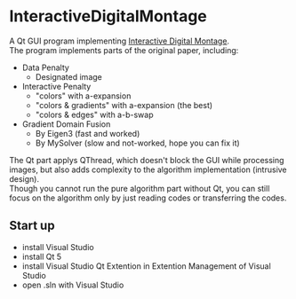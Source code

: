 # InteractiveDigitalMontage
A Qt GUI program implementing [Interactive Digital Montage](http://grail.cs.washington.edu/projects/photomontage/).<br>
The program implements parts of the original paper, including:
- Data Penalty
  - Designated image
- Interactive Penalty
  - "colors" with a-expansion
  - "colors & gradients" with a-expansion (the best)
  - "colors & edges"  with a-b-swap
- Gradient Domain Fusion
  - By Eigen3 (fast and worked)
  - By MySolver (slow and not-worked, hope you can fix it)
 
 The Qt part applys QThread, which doesn't block the GUI while processing images, but also adds complexity to the algorithm implementation (intrusive design).<br>
 Though you cannot run the pure algorithm part without Qt, you can still focus on the algorithm only by just reading codes or transferring the codes.

## Start up

* install Visual Studio
* install Qt 5
* install Visual Studio Qt Extention in Extention Management of Visual Studio
* open .sln with Visual Studio
